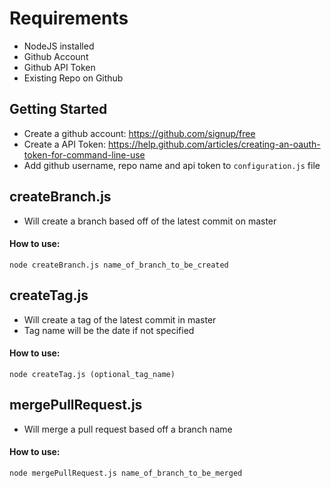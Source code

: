 # Requirements
* NodeJS installed
* Github Account
* Github API Token
* Existing Repo on Github

## Getting Started
* Create a github account: https://github.com/signup/free
* Create a API Token: https://help.github.com/articles/creating-an-oauth-token-for-command-line-use
* Add github username, repo name and api token to `configuration.js` file

## createBranch.js 
* Will create a branch based off of the latest commit on master

#### How to use:
`node createBranch.js name_of_branch_to_be_created`

## createTag.js
* Will create a tag of the latest commit in master
* Tag name will be the date if not specified

#### How to use:
`node createTag.js (optional_tag_name)`

## mergePullRequest.js
* Will merge a pull request based off a branch name

#### How to use: 
`node mergePullRequest.js name_of_branch_to_be_merged`
